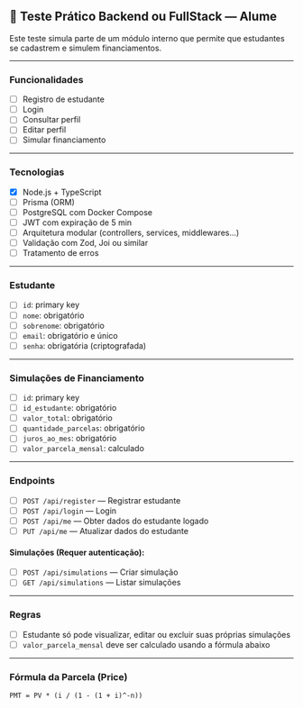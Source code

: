 ## 🧪 Teste Prático Backend ou FullStack — Alume

Este teste simula parte de um módulo interno que permite que estudantes se cadastrem e simulem financiamentos.

---

### Funcionalidades

- [ ] Registro de estudante
- [ ] Login
- [ ] Consultar perfil
- [ ] Editar perfil
- [ ] Simular financiamento

---

### Tecnologias

- [x] Node.js + TypeScript
- [ ] Prisma (ORM)
- [ ] PostgreSQL com Docker Compose
- [ ] JWT com expiração de 5 min
- [ ] Arquitetura modular (controllers, services, middlewares...)
- [ ] Validação com Zod, Joi ou similar
- [ ] Tratamento de erros

---

### Estudante

- [ ] `id`: primary key
- [ ] `nome`: obrigatório
- [ ] `sobrenome`: obrigatório
- [ ] `email`: obrigatório e único
- [ ] `senha`: obrigatória (criptografada)

---

### Simulações de Financiamento

- [ ] `id`: primary key
- [ ] `id_estudante`: obrigatório
- [ ] `valor_total`: obrigatório
- [ ] `quantidade_parcelas`: obrigatório
- [ ] `juros_ao_mes`: obrigatório
- [ ] `valor_parcela_mensal`: calculado

---

### Endpoints

- [ ] `POST /api/register` — Registrar estudante
- [ ] `POST /api/login` — Login
- [ ] `POST /api/me` — Obter dados do estudante logado
- [ ] `PUT /api/me` — Atualizar dados do estudante

#### Simulações (Requer autenticação):

- [ ] `POST /api/simulations` — Criar simulação
- [ ] `GET /api/simulations` — Listar simulações

---

### Regras

- [ ] Estudante só pode visualizar, editar ou excluir suas próprias simulações
- [ ] `valor_parcela_mensal` deve ser calculado usando a fórmula abaixo

---

### Fórmula da Parcela (Price)

```text
PMT = PV * (i / (1 - (1 + i)^-n))
```

